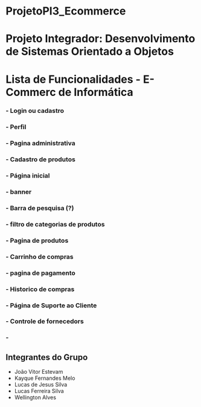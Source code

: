 # ProjetoPI3_Ecommerce

# Projeto Integrador: Desenvolvimento de Sistemas Orientado a Objetos

# Lista de Funcionalidades - E-Commerc de Informática

### - Login ou cadastro
### - Perfil
### - Pagina administrativa
### - Cadastro de produtos
### - Página inicial
### - banner
### - Barra de pesquisa (?)
### - filtro de categorias de produtos
### - Pagina de produtos
### - Carrinho de compras
### - pagina de pagamento
### - Historico de compras
### - Página de Suporte ao Cliente
### - Controle de fornecedors
### - 


## Integrantes do Grupo

- João Vitor Estevam
- Kayque Fernandes Melo
- Lucas de Jesus Silva
- Lucas Ferreira Silva
- Wellington Alves

